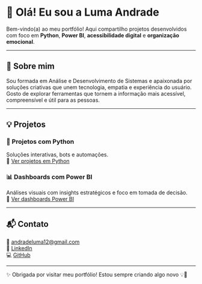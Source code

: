 # 👋 Olá! Eu sou a Luma Andrade

Bem-vindo(a) ao meu portfólio! Aqui compartilho projetos desenvolvidos com foco em **Python**, **Power BI**, **acessibilidade digital** e **organização emocional**.

---

## 🌟 Sobre mim

Sou formada em Análise e Desenvolvimento de Sistemas e apaixonada por soluções criativas que unem tecnologia, empatia e experiência do usuário. Gosto de explorar ferramentas que tornem a informação mais acessível, compreensível e útil para as pessoas.

---

## 💡 Projetos

### 🐍 Projetos com Python  
Soluções interativas, bots e automações.  
🔗 [Ver projetos em Python](https://github.com/lumandrade/projetos-python-luma)

### 📊 Dashboards com Power BI  
Análises visuais com insights estratégicos e foco em tomada de decisão.  
🔗 [Ver dashboards Power BI](https://github.com/lumandrade/potfolio-PowerBI)

---

## 📬 Contato

📧 andradeluma12@gmail.com  
🔗 [LinkedIn](https://www.linkedin.com/in/lumaarw)  
💻 [GitHub](https://github.com/lumandrade)

---

✨ Obrigada por visitar meu portfólio! Estou sempre criando algo novo 💡🚀
